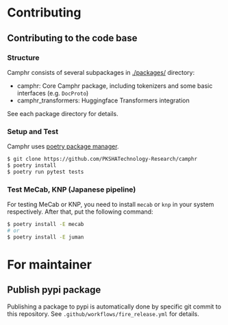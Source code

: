 # Contributing


## Contributing to the code base

### Structure

Camphr consists of several subpackages in [./packages/](./packages) directory:

- camphr: Core Camphr package, including tokenizers and some basic interfaces (e.g. `DocProto`)
- camphr_transformers: Huggingface Transformers integration

See each package directory for details.

### Setup and Test

Camphr uses [poetry package manager](https://github.com/python-poetry/poetry).

```bash
$ git clone https://github.com/PKSHATechnology-Research/camphr
$ poetry install
$ poetry run pytest tests
```

### Test MeCab, KNP (Japanese pipeline)

For testing MeCab or KNP, you need to install `mecab` or `knp` in your system respectively.
After that, put the following command:

```bash
$ poetry install -E mecab
# or
$ poetry install -E juman
```

# For maintainer

## Publish pypi package

Publishing a package to pypi is automatically done by specific git commit to this repository.
See `.github/workflows/fire_release.yml` for details.
